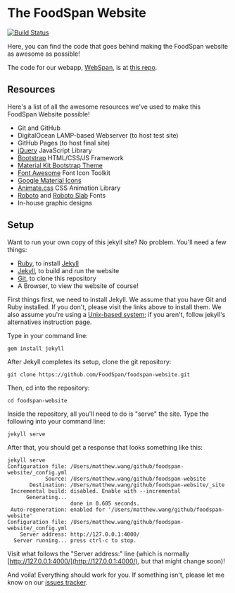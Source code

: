 # The FoodSpan Website

[![Build Status](https://travis-ci.org/FoodSpan/foodspan-website.svg?branch=master)](https://travis-ci.org/FoodSpan/foodspan-website)

Here, you can find the code that goes behind making the FoodSpan website as awesome as possible!

The code for our webapp, [WebSpan](https://foodspan.ca/webspan/), is at [this repo](https://github.com/FoodSpan/webspan).

## Resources

Here's a list of all the awesome resources we've used to make this FoodSpan Website possible!

* Git and GitHub
* DigitalOcean LAMP-based Webserver (to host test site)
* GitHub Pages (to host final site)
* [jQuery](https://jquery.com/) JavaScript Library
* [Bootstrap](http://getbootstrap.com) HTML/CSS/JS Framework
* [Material Kit Bootstrap Theme](http://www.creative-tim.com/product/material-kit)
* [Font Awesome](http://fontawesome.io) Font Icon Toolkit
* [Google Material Icons](https://design.google.com/icons/)
* [Animate.css](https://github.com/daneden/animate.css) CSS Animation Library
* [Roboto](https://fonts.google.com/specimen/Roboto) and [Roboto Slab](https://fonts.google.com/specimen/Roboto+Slab) Fonts
* In-house graphic designs

## Setup

Want to run your own copy of this jekyll site? No problem. You'll need a few things:

* [Ruby](https://www.ruby-lang.org/en/), to install [Jekyll](https://jekyllrb.com)
* [Jekyll](https://jekyllrb.com), to build and run the website
* [Git](https://git-scm.com/), to clone this repository
* A Browser, to view the website of course!

First things first, we need to install Jekyll. We assume that you have Git and Ruby installed. If you don't, please visit the links above to install them. We also assume you're using a [Unix-based system](https://en.wikipedia.org/wiki/Unix); if you aren't, follow jekyll's alternatives instruction page.

Type in your command line:
```
gem install jekyll
```

After Jekyll completes its setup, clone the git repository:
```
git clone https://github.com/FoodSpan/foodspan-website.git
```

Then, cd into the repository:
```
cd foodspan-website
```

Inside the repository, all you'll need to do is "serve" the site. Type the following into your command line:
```
jekyll serve
```

After that, you should get a response that looks something like this:

```
jekyll serve
Configuration file: /Users/matthew.wang/github/foodspan-website/_config.yml
            Source: /Users/matthew.wang/github/foodspan-website
       Destination: /Users/matthew.wang/github/foodspan-website/_site
 Incremental build: disabled. Enable with --incremental
      Generating...
                    done in 0.605 seconds.
 Auto-regeneration: enabled for '/Users/matthew.wang/github/foodspan-website'
Configuration file: /Users/matthew.wang/github/foodspan-website/_config.yml
    Server address: http://127.0.0.1:4000/
  Server running... press ctrl-c to stop.

```

Visit what follows the "Server address:" line (which is normally [http://127.0.0.1:4000/](http://127.0.0.1:4000/), but that might change soon)!

And voila! Everything should work for you. If something isn't, please let me know on our [issues tracker](https://github.com/FoodSpan/foodspan-website/issues).
